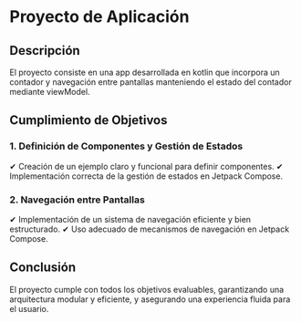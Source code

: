 # Proyecto de Aplicación

## Descripción
El proyecto consiste en una app desarrollada en kotlin que incorpora un contador y navegación entre pantallas manteniendo el estado del contador mediante viewModel.

## Cumplimiento de Objetivos

### 1. Definición de Componentes y Gestión de Estados
✔ Creación de un ejemplo claro y funcional para definir componentes.
✔ Implementación correcta de la gestión de estados en Jetpack Compose.

### 2. Navegación entre Pantallas
✔ Implementación de un sistema de navegación eficiente y bien estructurado.
✔ Uso adecuado de mecanismos de navegación en Jetpack Compose.

## Conclusión
El proyecto cumple con todos los objetivos evaluables, garantizando una arquitectura modular y eficiente, y asegurando una experiencia fluida para el usuario.

